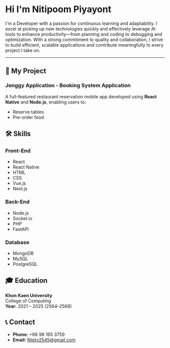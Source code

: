
# Hi I'm Nitipoom Piyayont


I'm a Developer with a passion for continuous learning and adaptability. I excel at picking up new technologies quickly and effectively leverage AI tools to enhance productivity—from planning and coding to debugging and optimization. With a strong commitment to quality and collaboration, I strive to build efficient, scalable applications and contribute meaningfully to every project I take on.

---

## 📱 My Project

### Jonggy Application - Booking System Application

A full-featured restaurant reservation mobile app developed using **React Native** and **Node.js**, enabling users to:

- Reserve tables
- Pre-order food


## 🛠️ Skills

### Front-End
- React
- React Native
- HTML
- CSS
- Vue.js
- Next.js

### Back-End
- Node.js
- Socket.io
- PHP
- FastAPI

### Database
- MongoDB
- MySQL
- PostgreSQL


## 🎓 Education

**Khon Kaen University**  
College of Computing  
**Year:** 2021 – 2025 (2564–2568)



## 📞 Contact

- **Phone:** +66 96 165 3759  
- **Email:** Ntptv2545@gmail.com 

